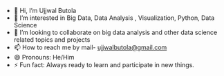 - 👋 Hi, I’m Ujjwal Butola
- 👀 I’m interested in Big Data, Data Analysis , Visualization, Python, Data Science
- 💞️ I’m looking to collaborate on big data analysis and other data science related topics and projects
- 📫 How to reach me by mail- ujjwalbutola@gmail.com
- 😄 Pronouns: He/Him
- ⚡ Fun fact: Always ready to learn and participate in new things. 

<!---
ujjwal-luffy/ujjwal-luffy is a ✨ special ✨ repository because its `README.md` (this file) appears on your GitHub profile.
You can click the Preview link to take a look at your changes.
--->
